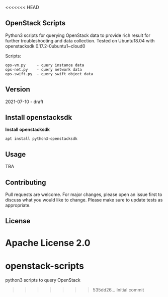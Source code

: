 <<<<<<< HEAD
## OpenStack Scripts
Python3 scripts for querying OpenStack data to provide rich result for further troubleshooting and data collection.
Tested on Ubuntu18.04 with openstacksdk 0.17.2-0ubuntu1~cloud0

Scripts:
```
ops-vm.py     - query instance data
ops-net.py    - query network data
ops-swift.py  - query swift object data 
```

## Version
2021-07-10 - draft

## Install openstacksdk
**Install openstacksdk**
```
apt install python3-openstacksdk
```

## Usage
TBA

## Contributing
Pull requests are welcome. For major changes, please open an issue first to discuss what you would like to change. Please make sure to update tests as appropriate.

## License
Apache License 2.0
=======
# openstack-scripts
python3 scripts to query OpenStack
>>>>>>> 535dd26... Initial commit
